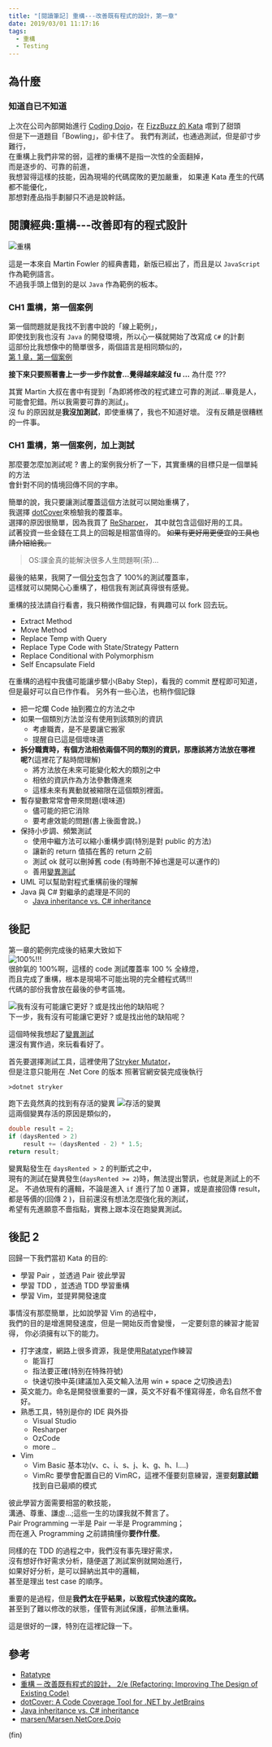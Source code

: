 ```yaml
---
title: "[閱讀筆記] 重構---改善既有程式的設計，第一章"
date: 2019/03/01 11:17:16
tags:
  - 重構
  - Testing
---
```


## 為什麼

### 知道自已不知道

上次在公司內部開始進行 [Coding Dojo](/2019/01/30/2019/coding_dojo_in_company/)，在 [FizzBuzz 的 Kata](/2019/02/06/2019/coding_dojo_kata_fizzbuzz_first/) 嚐到了甜頭  
但是下一道題目「Bowling」，卻卡住了。
我們有測試，也通過測試，但是卻寸步難行，  
在重構上我們非常的弱，這裡的重構不是指一次性的全面翻掉，  
而是逐步的、可靠的前進，  
我想習得這樣的技能，因為現場的代碼腐敗的更加嚴重，
如果連 Kata 產生的代碼都不能優化，  
那想對產品指手劃腳只不過是說幹話。

## 閱讀經典:重構---改善即有的程式設計

![重構](https://i.stack.imgur.com/BrLmD.jpg)

這是一本來自 Martin Fowler 的經典書籍，新版已經出了，而且是以 `JavaScript` 作為範例語言。  
不過我手頭上借到的是以 `Java` 作為範例的板本。

### CH1 重構，第一個案例

第一個問題就是我找不到書中說的「線上範例」，  
即使找到我也沒有 `Java` 的開發環境，所以心一橫就開始了改寫成 `C#` 的計劃  
這部份比我想像中的簡單很多，兩個語言是相同類似的，  
[第 1 章，第一個案例](https://github.com/marsen/Marsen.NetCore.Dojo/commit/6e600db029fe2f62df724d0179b708c97a0b3313)

**接下來只要照著書上一步一步作就會...覺得越來越沒 fu …**
為什麼 ???

其實 Martin 大叔在書中有提到「為即將修改的程式建立可靠的測試…畢竟是人，可能會犯錯。所以我需要可靠的測試」。  
沒 fu 的原因就是**我沒加測試**，即使重構了，我也不知道好壞。
沒有反饋是很糟糕的一件事。

### CH1 重構，第一個案例，加上測試

那麼要怎麼加測試呢 ?
書上的案例我分析了一下，其實重構的目標只是一個單純的方法  
會針對不同的情境回傳不同的字串。

簡單的說，我只要讓測試覆蓋這個方法就可以開始重構了，  
我選擇 [dotCover](https://www.jetbrains.com/dotcover/)來檢驗我的覆蓋率。  
選擇的原因很簡單，因為我買了 [ReSharper](https://www.jetbrains.com/resharper/?)，  
其中就包含這個好用的工具。  
試著投資一些金錢在工具上的回報是相當值得的。
~~如果有更好用更便宜的工具也請介紹給我。~~

> OS:課金真的能解決很多人生問題啊(茶)...

最後的結果，我開了一個[分支](https://github.com/marsen/Marsen.NetCore.Dojo/commit/d8d6f463960572af6ffdb3a5612fd00623d0d7e2)包含了 100%的測試覆蓋率，  
這樣就可以開開心心重構了，相信我有測試真得很有感覺。

重構的技法請自行看書，我只稍微作個記錄，有興趣可以 fork 回去玩。

- Extract Method
- Move Method
- Replace Temp with Query
- Replace Type Code with State/Strategy Pattern
- Replace Conditional with Polymorphism
- Self Encapsulate Field

在重構的過程中我儘可能讓步驟小(Baby Step)，看我的 commit 歷程即可知道，但是最好可以自已作作看。
另外有一些心法，也稍作個記錄

- 把一坨爛 Code 抽到獨立的方法之中
- 如果一個類別方法並沒有使用到該類別的資訊
  - 考慮職責，是不是要讓它搬家
  - 提醒自已這是個壞味道
- **拆分職責時，有個方法相依兩個不同的類別的資訊，那應該將方法放在哪裡呢?**(這裡花了點時間理解)
  - 將方法放在未來可能變化較大的類別之中
  - 相依的資訊作為方法參數傳進來
  - 這樣未來有異動就被縮限在這個類別裡面。
- 暫存變數常常會帶來問題(壞味道)
  - 儘可能的把它消除
  - 要考慮效能的問題(書上後面會說。)
- 保持小步調、頻繁測試
  - 使用中繼方法可以縮小重構步調(特別是對 public 的方法)
  - 讓新的 return 值插在舊的 return 之前
  - 測試 ok 就可以刪掉舊 code (有時刪不掉也還是可以運作的)
  - 善用[變異測試](https://blog.marsen.me/2018/03/20/2018/mutation_testing/)
- UML 可以幫助對程式重構前後的理解
- Java 與 C# 對繼承的處理是不同的
  - [Java inheritance vs. C# inheritance](https://stackoverflow.com/questions/13323099/java-inheritance-vs-c-sharp-inheritance)

## 後記

第一章的範例完成後的結果大致如下  
![100%!!!](/images/2019/3/test_cover_100.jpg)  
很帥氣的 100%啊，這樣的 code 測試覆蓋率 100 % 全綠燈，  
而且完成了重構，根本是現場不可能出現的完全體程式碼!!!  
代碼的部份我會放在最後的參考區塊。

![我有沒有可能讓它更好？或是找出他的缺陷呢？](/images/2019/3/cell.jpg)  
下一步，我有沒有可能讓它更好？或是找出他的缺陷呢？

這個時候我想起了[變異測試](https://blog.marsen.me/2018/03/20/2018/mutation_testing/)  
還沒有實作過，來玩看看好了。

首先要選擇測試工具，這裡使用了[Stryker Mutator](https://stryker-mutator.io/)，  
但是注意只能用在 .Net Core 的版本
照著官網安裝完成後執行

```shell
>dotnet stryker
```

跑下去竟然真的找到有存活的變異
![存活的變異](/images/2019/3/run_stryker.jpg)  
這兩個變異存活的原因是類似的，

```csharp
double result = 2;
if (daysRented > 2)
    result += (daysRented - 2) * 1.5;
return result;
```

變異點發生在 `daysRented > 2` 的判斷式之中，  
現有的測試在變異發生(`daysRented >= 2`)時，無法提出警訊，也就是測試上的不足。
不過依現有的邏輯，不論是進入 `if` 進行了加 0 運算，或是直接回傳 result，  
都是等價的(回傳 2 )，目前還沒有想法怎麼強化我的測試，  
希望有先進願意不嗇指點，實務上跟本沒在跑變異測試。

## 後記 2

回歸一下我們當初 Kata 的目的:

- 學習 Pair ，並透過 Pair 彼此學習
- 學習 TDD ，並透過 TDD 學習重構
- 學習 Vim，並提昇開發速度

事情沒有那麼簡單，比如說學習 Vim 的過程中，  
我們的目的是增進開發速度，但是一開始反而會變慢，
一定要刻意的練習才能習得，
你必須擁有以下的能力。

- 打字速度，網路上很多資源，我是使用[Ratatype](https://www.ratatype.com/)作練習
  - 能盲打
  - 指法要正確(特別在特殊符號)
  - 快速切換中英(建議加入英文輸入法用 win + space 之切換過去)
- 英文能力。命名是開發很重要的一課，英文不好看不懂寫得差，命名自然不會好。
- 熟悉工具，特別是你的 IDE 與外掛
  - Visual Studio
  - Resharper
  - OzCode
  - more ..
- Vim
  - Vim Basic 基本功(v、c、i、s、j、k、g、h、l....)
  - VimRc 要學會配置自已的 VimRC，這裡不僅要刻意練習，還要**刻意試錯**找到自已最順的模式

彼此學習方面需要相當的軟技能，  
溝通、尊重、謙虛…;這些一生的功課我就不贅言了。  
Pair Programming 一半是 Pair 一半是 Programming；  
而在進入 Programming 之前請搞懂你**要作什麼**。

同樣的在 TDD 的過程之中，我們沒有事先理好需求，  
沒有想好作好需求分析，隨便選了測試案例就開始進行，  
如果好好分析，是可以歸納出其中的邏輯，  
甚至是理出 test case 的順序。

重要的是過程，但是**我們太在乎結果，以致程式快速的腐敗。**  
甚至到了難以修改的狀態，僅管有測試保護，卻無法重構。

這是很好的一課，特別在這裡記錄一下。

## 參考

- [Ratatype](https://www.ratatype.com/)
- [重構 ─ 改善既有程式的設計， 2/e (Refactoring: Improving The Design of Existing Code)](https://www.tenlong.com.tw/products/9789861547534)
- [dotCover: A Code Coverage Tool for .NET by JetBrains](https://www.jetbrains.com/dotcover/)
- [Java inheritance vs. C# inheritance](https://stackoverflow.com/questions/13323099/java-inheritance-vs-c-sharp-inheritance)
- [marsen/Marsen.NetCore.Dojo](https://github.com/marsen/Marsen.NetCore.Dojo/tree/Refactoring_Improving_The_Design_of_Existing_Code_With_Test)

(fin)
